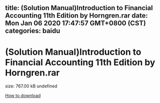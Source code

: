 
title: (Solution Manual)Introduction to Financial Accounting 11th Edition by Horngren.rar
date: Mon Jan 06 2020 17:47:57 GMT+0800 (CST)    
categories: baidu
---

# (Solution Manual)Introduction to Financial Accounting 11th Edition by Horngren.rar
size: 767.00 kB
 undefined
 

[How to download](https://bpcam.bemobtrk.com/go/2ceec3aa-1ca2-46d6-b9ff-aaa5c184517c?jno=2950)